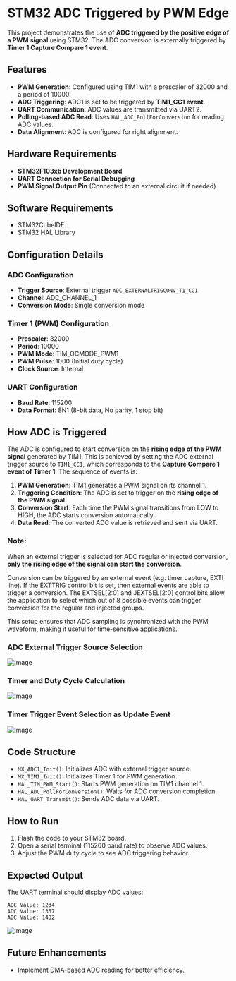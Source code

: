 # STM32 ADC Triggered by PWM Edge

This project demonstrates the use of **ADC triggered by the positive edge of a PWM signal** using STM32. The ADC conversion is externally triggered by **Timer 1 Capture Compare 1 event**.

## Features
- **PWM Generation**: Configured using TIM1 with a prescaler of 32000 and a period of 10000.
- **ADC Triggering**: ADC1 is set to be triggered by **TIM1_CC1 event**.
- **UART Communication**: ADC values are transmitted via UART2.
- **Polling-based ADC Read**: Uses `HAL_ADC_PollForConversion` for reading ADC values.
- **Data Alignment**: ADC is configured for right alignment.

## Hardware Requirements
- **STM32F103xb Development Board**
- **UART Connection for Serial Debugging**
- **PWM Signal Output Pin** (Connected to an external circuit if needed)

## Software Requirements
- STM32CubeIDE 
- STM32 HAL Library

## Configuration Details
### ADC Configuration
- **Trigger Source**: External trigger `ADC_EXTERNALTRIGCONV_T1_CC1`
- **Channel**: ADC_CHANNEL_1
- **Conversion Mode**: Single conversion mode

### Timer 1 (PWM) Configuration
- **Prescaler**: 32000
- **Period**: 10000
- **PWM Mode**: TIM_OCMODE_PWM1
- **PWM Pulse**: 1000 (Initial duty cycle)
- **Clock Source**: Internal

### UART Configuration
- **Baud Rate**: 115200
- **Data Format**: 8N1 (8-bit data, No parity, 1 stop bit)

## How ADC is Triggered
The ADC is configured to start conversion on the **rising edge of the PWM signal** generated by TIM1. This is achieved by setting the ADC external trigger source to `TIM1_CC1`, which corresponds to the **Capture Compare 1 event of Timer 1**. The sequence of events is:

1. **PWM Generation**: TIM1 generates a PWM signal on its channel 1.
2. **Triggering Condition**: The ADC is set to trigger on the **rising edge of the PWM signal**.
3. **Conversion Start**: Each time the PWM signal transitions from LOW to HIGH, the ADC starts conversion automatically.
4. **Data Read**: The converted ADC value is retrieved and sent via UART.

### Note:
When an external trigger is selected for ADC regular or injected conversion, **only the rising edge of the signal can start the conversion**.

Conversion can be triggered by an external event (e.g. timer capture, EXTI line). If the EXTTRIG control bit is set, then external events are able to trigger a conversion. The EXTSEL[2:0] and JEXTSEL[2:0] control bits allow the application to select which out of 8 possible events can trigger conversion for the regular and injected groups.

This setup ensures that ADC sampling is synchronized with the PWM waveform, making it useful for time-sensitive applications.

### ADC External Trigger Source Selection
![image](https://github.com/user-attachments/assets/5193a83f-0412-4298-84a6-c5ee7e149edc)

### Timer and Duty Cycle Calculation
![image](https://github.com/user-attachments/assets/d8f2a62d-8b22-481b-83fc-ed33198270dc)

### Timer Trigger Event Selection as Update Event
![image](https://github.com/user-attachments/assets/b8a8824d-dc48-4653-a1b0-f76736ffae4b)

## Code Structure
- `MX_ADC1_Init()`: Initializes ADC with external trigger source.
- `MX_TIM1_Init()`: Initializes Timer 1 for PWM generation.
- `HAL_TIM_PWM_Start()`: Starts PWM generation on TIM1 channel 1.
- `HAL_ADC_PollForConversion()`: Waits for ADC conversion completion.
- `HAL_UART_Transmit()`: Sends ADC data via UART.

## How to Run
1. Flash the code to your STM32 board.
2. Open a serial terminal (115200 baud rate) to observe ADC values.
3. Adjust the PWM duty cycle to see ADC triggering behavior.

## Expected Output
The UART terminal should display ADC values:
```
ADC Value: 1234
ADC Value: 1357
ADC Value: 1402
```
![image](https://github.com/user-attachments/assets/d73360df-fe5f-45c1-836a-43cc373eb255)

## Future Enhancements
- Implement DMA-based ADC reading for better efficiency.


